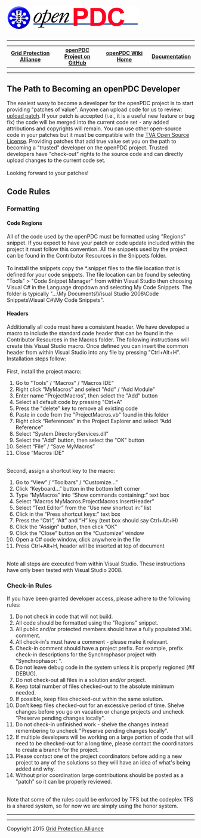 <html lang="en" xmlns="http://www.w3.org/1999/xhtml">
<head>
<meta charset="utf-8" />
</head>
<body>
<!--HtmlToGmd.Body-->
<h1><a href="https://github.com/GridProtectionAlliance/openPDC/tree/master/Source/Documentation/wiki/openPDC_Home.md"><img src="https://github.com/GridProtectionAlliance/openPDC/blob/master/Source/Documentation/wiki/openPDC_Logo.png" alt="The Open Source Phasor Data Concentrator" /></a></h1>
<hr />
<div id="NavigationMenu">
<table style="width: 100%; border-collapse: collapse; border: 0px solid gray;">
<tr>
<td style="width: 25%; text-align:center;"><b><a href="http://www.gridprotectionalliance.org">Grid Protection Alliance</a></b></td>
<td style="width: 25%; text-align:center;"><b><a href="https://github.com/GridProtectionAlliance/openPDC">openPDC Project on GitHub</a></b></td>
<td style="width: 25%; text-align:center;"><b><a href="https://github.com/GridProtectionAlliance/openPDC/tree/master/Source/Documentation/wiki/openPDC_Home.md">openPDC Wiki Home</a></b></td>
<td style="width: 25%; text-align:center;"><b><a href="https://github.com/GridProtectionAlliance/openPDC/tree/master/Source/Documentation/wiki/openPDC_Documentation_Home.md">Documentation</a></b></td>
</tr>
</table>
</div>
<hr />
<!--/HtmlToGmd.Body-->
<div class="WikiContent">
<div class="wikidoc">
<h2>The Path to Becoming an openPDC Developer</h2>
The easiest wasy to become a developer for the openPDC project is to start providing &quot;patches of value&quot;. Anyone can upload code for us to review:
<a href="http://openpdc.codeplex.com/SourceControl/UploadPatch.aspx">upload patch</a>. If your patch is accepted (i.e., it is a useful new feature or bug fix) the code will be merged into the current code set - any added attributions and copyrights will remain.
 You can use other open-source code in your patches but it must be compatible with the
<a href="https://github.com/GridProtectionAlliance/openPDC/tree/master/Source/Documentation/wiki/license.md">TVA Open Source License</a>. Providing patches that add true value set you on the path to becoming a &quot;trusted&quot; developer on the openPDC project. Trusted developers have &quot;check-out&quot; rights to
 the source code and can directly upload changes to the current code set.<br>
<br>
Looking forward to your patches!<br>
<h2>Code Rules</h2>
<h3>Formatting</h3>
<h4>Code Regions</h4>
All of the code used by the openPDC must be formatted using &quot;Regions&quot; snippet. If you expect to have your patch or code update included within the project it must follow this convention. All the snippets used by the project can be found in the Contributor
 Resources in the Snippets folder.<br>
<br>
To install the snippets copy the *.snippet files to the file location that is defined for your code snippets. The file location can be found by selecting &quot;Tools&quot; &gt; &quot;Code Snippet Manager&quot; from within Visual Studio then choosing Visual
 C# in the Language dropdown and selecting My Code Snippets. The folder is typically &quot;...\My Documents\Visual Studio 2008\Code Snippets\Visual C#\My Code Snippets&quot;.<br>
<h4>Headers</h4>
Additionally all code must have a consistent header. We have developed a macro to include the standard code header that can be found in the Contributor Resources in the Macros folder. The following instructions will create this Visual Studio macro. Once defined
 you can insert the common header from within Visual Studio into any file by pressing &quot;Ctrl&#43;Alt&#43;H&quot;. Installation steps follow:<br>
<br>
First, install the project macro:<br>
<ol>
<li>Go to “Tools” / “Macros” / “Macros IDE” </li><li>Right click “MyMacros” and select &quot;Add&quot; / “Add Module” </li><li>Enter name “ProjectMacros”, then select the &quot;Add&quot; button </li><li>Select all default code by pressing &quot;Ctrl&#43;A&quot; </li><li>Press the &quot;delete&quot; key to remove all existing code </li><li>Paste in code from the &quot;ProjectMacros.vb&quot; found in this folder </li><li>Right click “References” in the Project Explorer and select “Add Reference” </li><li>Select “System.DirectoryServices.dll” </li><li>Select the &quot;Add&quot; button, then select the &quot;OK&quot; button </li><li>Select “File” / “Save MyMacros” </li><li>Close “Macros IDE”</li></ol>
<br>
Second, assign a shortcut key to the macro:<br>
<ol>
<li>Go to “View” / “Toolbars” / “Customize...” </li><li>Click “Keyboard...” button in the bottom left corner </li><li>Type “MyMacros” into “Show commands containing:” text box </li><li>Select “Macros.MyMacros.ProjectMacros.InsertHeader” </li><li>Select “Text Editor” from the “Use new shortcut in:” list </li><li>Click in the “Press shortcut keys:” text box </li><li>Press the “Ctrl”, “Alt” and “H” key (text box should say Ctrl&#43;Alt&#43;H) </li><li>Click the “Assign” button, then click “OK” </li><li>Click the “Close” button on the “Customize” window </li><li>Open a C# code window, click anywhere in the file </li><li>Press Ctrl&#43;Alt&#43;H, header will be inserted at top of document</li></ol>
<br>
Note all steps are executed from within Visual Studio. These instructions have only been tested with Visual Studio 2008.<br>
<h3>Check-in Rules</h3>
If you have been granted developer access, please adhere to the following rules:<br>
<ol>
<li>Do not check in code that will not build. </li><li>All code should be formatted using the &quot;Regions&quot; snippet. </li><li>All public and/or protected members should have a fully populated XML comment.
</li><li>All check-in&#39;s must have a comment - please make it relevant. </li><li>Check-in comment should have a project prefix. For example, prefix check-in descriptions for the Synchrophasor project with &quot;Synchrophasor: &quot;.
</li><li>Do not leave debug code in the system unless it is properly regioned (#if DEBUG).
</li><li>Do not check-out all files in a solution and/or project. </li><li>Keep total number of files checked-out to the absolute minimum needed. </li><li>If possible, keep files checked-out within the same solution. </li><li>Don&#39;t keep files checked-out for an excessive period of time. Shelve changes before you go on vacation or change projects and uncheck &quot;Preserve pending changes locally&quot;.
</li><li>Do not check-in unfinished work - shelve the changes instead remembering to uncheck &quot;Preserve pending changes locally&quot;.
</li><li>If multiple developers will be working on a large portion of code that will need to be checked-out for a long time, please contact the coordinators to create a branch for the project.
</li><li>Please contact one of the project coordinators before adding a new project to any of the solutions so they will have an idea of what&#39;s being added and why.
</li><li>Without prior coordination large contributions should be posted as a &quot;patch&quot; so it can be properly reviewed.</li></ol>
<br>
Note that some of the rules could be enforced by TFS but the codeplex TFS is a shared system, so for now we are simply using the honor system.<br>
</div>
</div>
<div id="footer">
<hr />
</div>
<!--HtmlToGmd.Foot-->
<div id="copyright">
<hr />
Copyright 2015 <a href="http://www.gridprotectionalliance.org">Grid Protection Alliance</a>
</div>
<!--/HtmlToGmd.Foot-->
</body>
</html>
